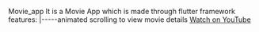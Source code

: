 Movie_app
It is a  Movie App which is made through flutter framework 
features: 
         |-----animated scrolling to view movie details
               [Watch on YouTube](https://studio.youtube.com/video/tlvgFeXvSUc/edit)
